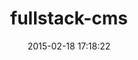 ---
layout: post
title:  "fullstack-cms"
repo:   "mcasimir/fullstack-cms"
date:   2015-02-18 17:18:22
gemurl: http://github.com/mcasimir/fullstack-cms
---